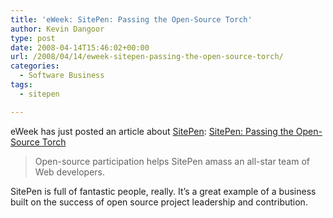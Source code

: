 ```yaml
---
title: 'eWeek: SitePen: Passing the Open-Source Torch'
author: Kevin Dangoor
type: post
date: 2008-04-14T15:46:02+00:00
url: /2008/04/14/eweek-sitepen-passing-the-open-source-torch/
categories:
  - Software Business
tags:
  - sitepen

---
```

eWeek has just posted an article about [SitePen][1]: [SitePen: Passing the Open-Source Torch][2]

> Open-source participation helps SitePen amass an all-star team of Web developers.

SitePen is full of fantastic people, really. It&#8217;s a great example of a business built on the success of open source project leadership and contribution.

 [1]: http://www.sitepen.com/
 [2]: http://www.eweek.com/c/a/Application-Development/SitePen-Passing-the-Open-Source-Torch/